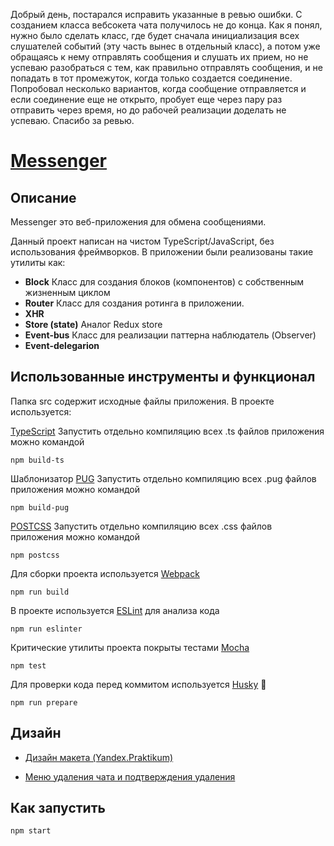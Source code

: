Добрый день, постарался исправить указанные в ревью ошибки. С созданием класса вебсокета чата получилось 
не до конца. Как я понял, нужно было сделать класс, где будет сначала инициализация всех слушателей событий (эту часть вынес в отдельный класс), а потом уже
обращаясь к нему отправлять сообщения и слушать их прием, но не успеваю разобраться с тем, как правильно отправлять сообщения,
и не попадать в тот промежуток, когда только создается соединение. Попробовал несколько вариантов, когда сообщение отправляется
и если соединение еще не открыто, пробует еще через пару раз отправить через время, но до рабочей реализации доделать 
не успеваю.
Спасибо за ревью.

# [Messenger](https://chat-app-yandex.herokuapp.com/)


## Описание

Messenger это веб-приложения для обмена сообщениями.

Данный проект написан на чистом TypeScript/JavaScript, без использования фреймворков. 
В приложении были реализованы такие утилиты как:
- **Block** Класс для создания блоков (компонентов) с собственным жизненным циклом
- **Router** Класс для создания ротинга в приложении.
- **XHR**
- **Store (state)** Аналог Redux store
- **Event-bus** Класс для реализации паттерна наблюдатель (Observer)
- **Event-delegarion**


## Использованные инструменты и функционал

Папка src содержит исходные файлы приложения. В проекте используется:

[TypeScript](https://github.com/microsoft/TypeScript) Запустить отдельно компиляцию всех .ts файлов приложения можно командой

    npm build-ts

Шаблонизатор [PUG](https://github.com/pugjs/pug) Запустить отдельно компиляцию всех .pug файлов приложения можно командой

    npm build-pug

[POSTCSS](https://github.com/postcss/postcss) Запустить отдельно компиляцию всех .css файлов приложения можно командой

    npm postcss

Для сборки проекта используется [Webpack](https://github.com/webpack/webpack)

    npm run build

В проекте используется [ESLint](https://github.com/eslint/eslint) для анализа кода

    npm run eslinter

Критические утилиты проекта покрыты тестами [Mocha](https://github.com/mochajs/mocha)

    npm test

Для проверки кода перед коммитом используется [Husky](https://github.com/typicode/husky) 🐶

    npm run prepare

## Дизайн

-   [Дизайн макета (Yandex.Praktikum)](https://www.figma.com/file/24EUnEHGEDNLdOcxg7ULwV/Chat?node-id=0%3A1)

-   [Меню удаления чата и подтверждения удаления](https://www.figma.com/file/qkWXtG2jIVAeKZFghNkCQI/Chat?node-id=0%3A1)

## Как запустить

    npm start

